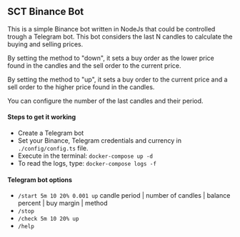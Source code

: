 ## SCT Binance Bot

This is a simple Binance bot written in NodeJs that could be controlled trough a Telegram bot.
This bot considers the last N candles to calculate the buying and selling prices. 

By setting the method to "down", it sets a buy order as the lower price found in the candles and
the sell order to the current price.

By setting the method to "up", it sets a buy order to the current price and a sell order to the
higher price found in the candles.

You can configure the number of the last candles and their period.


#### Steps to get it working
* Create a Telegram bot
* Set your Binance, Telegram credentials and currency in `./config/config.ts` file.
* Execute in the terminal: `docker-compose up -d`
* To read the logs, type: `docker-compose logs -f`

#### Telegram bot options
* `/start 5m 10 20% 0.001 up` candle period | number of candles | balance percent | buy margin | method
* `/stop`
* `/check 5m 10 20% up`
* `/help`

